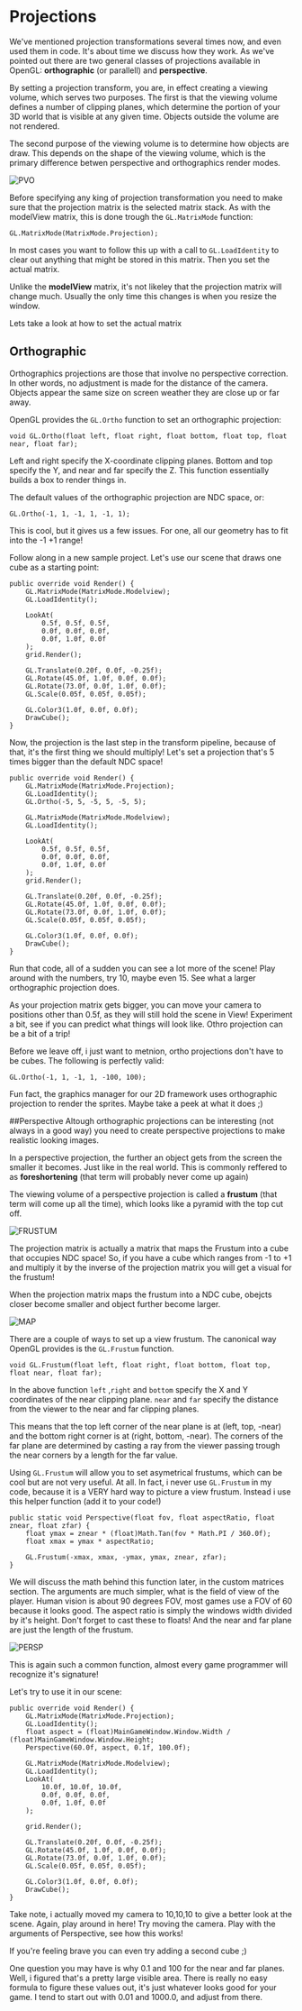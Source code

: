 # Projections
We've mentioned projection transformations several times now, and even used them in code. It's about time we discuss how they work. As we've pointed out there are two general classes of projections available in OpenGL: __orthographic__ (or parallell) and __perspective__.

By setting a projection transform, you are, in effect creating a viewing volume, which serves two purposes. The first is that the viewing volume defines a number of clipping planes, which determine the portion of your 3D world that is visible at any given time. Objects outside the volume are not rendered.

The second purpose of the viewing volume is to determine how objects are draw. This depends on the shape of the viewing volume, which is the primary difference betwen perspective and orthographics render modes.

![PVO](pvo.gif)

Before specifying any king of projection transformation you need to make sure that the projection matrix is the selected matrix stack. As with the modelView matrix, this is done trough the ```GL.MatrixMode``` function:

```
GL.MatrixMode(MatrixMode.Projection);
```

In most cases you want to follow this up with a call to ```GL.LoadIdentity``` to clear out anything that might be stored in this matrix. Then you set the actual matrix. 

Unlike the __modelView__ matrix, it's not likeley that the projection matrix will change much. Usually the only time this changes is when you resize the window.

Lets take a look at how to set the actual matrix

## Orthographic
Orthographics projections are those that involve no perspective correction. In other words, no adjustment is made for the distance of the camera. Objects appear the same size on screen weather they are close up or far away.

OpenGL provides the ```GL.Ortho``` function to set an orthographic projection:

```
void GL.Ortho(float left, float right, float bottom, float top, float near, float far);
```

Left and right specify the X-coordinate clipping planes. Bottom and top specify the Y, and near and far specify the Z. This function essentially builds a box to render things in.

The default values of the orthographic projection are NDC space, or:

```
GL.Ortho(-1, 1, -1, 1, -1, 1);
```

This is cool, but it gives us a few issues. For one, all our geometry has to fit into the -1 +1 range! 

Follow along in a new sample project. Let's use our scene that draws one cube as a starting point:

```
public override void Render() {
    GL.MatrixMode(MatrixMode.Modelview);
    GL.LoadIdentity();

    LookAt(
        0.5f, 0.5f, 0.5f, 
        0.0f, 0.0f, 0.0f,
        0.0f, 1.0f, 0.0f
    );
    grid.Render();

    GL.Translate(0.20f, 0.0f, -0.25f);
    GL.Rotate(45.0f, 1.0f, 0.0f, 0.0f);
    GL.Rotate(73.0f, 0.0f, 1.0f, 0.0f);
    GL.Scale(0.05f, 0.05f, 0.05f);

    GL.Color3(1.0f, 0.0f, 0.0f);
    DrawCube();
}
```

Now, the projection is the last step in the transform pipeline, because of that, it's the first thing we should multiply! Let's set a projection that's 5 times bigger than the default NDC space!

```
public override void Render() {
    GL.MatrixMode(MatrixMode.Projection);
    GL.LoadIdentity();
    GL.Ortho(-5, 5, -5, 5, -5, 5);

    GL.MatrixMode(MatrixMode.Modelview);
    GL.LoadIdentity();

    LookAt(
        0.5f, 0.5f, 0.5f,
        0.0f, 0.0f, 0.0f,
        0.0f, 1.0f, 0.0f
    );
    grid.Render();

    GL.Translate(0.20f, 0.0f, -0.25f);
    GL.Rotate(45.0f, 1.0f, 0.0f, 0.0f);
    GL.Rotate(73.0f, 0.0f, 1.0f, 0.0f);
    GL.Scale(0.05f, 0.05f, 0.05f);

    GL.Color3(1.0f, 0.0f, 0.0f);
    DrawCube();
}
```

Run that code, all of a sudden you can see a lot more of the scene! Play around with the numbers, try 10, maybe even 15. See what a larger orthographic projection does. 

As your projection matrix gets bigger, you can move your camera to positions other than 0.5f, as they will still hold the scene in View! Experiment a bit, see if you can predict what things will look like. Othro projection can be a bit of a trip!

Before we leave off, i just want to metnion, ortho projections don't have to be cubes. The following is perfectly valid:

```
GL.Ortho(-1, 1, -1, 1, -100, 100);
```

Fun fact, the graphics manager for our 2D framework uses orthographic projection to render the sprites. Maybe take a peek at what it does ;)

##Perspective
Altough orthographic projections can be interesting (not always in a good way) you need to create perspective projections to make realistic looking images.

In a perspective projection, the further an object gets from the screen the smaller it becomes. Just like in the real world. This is commonly reffered to as __foreshortening__ (that term will probably never come up again)

The viewing volume of a perspective projection is called a __frustum__ (that term will come up all the time), which looks like a pyramid with the top cut off.

![FRUSTUM](frustum.png)

The projection matrix is actually a matrix that maps the Frustum into a cube that occupies NDC space! So, if you have a cube which ranges from -1 to +1 and multiply it by the inverse of the projection matrix you will get a visual for the frustum!

When the projection matrix maps the frustum into a NDC cube, obejcts closer become smaller and object further become larger.

![MAP](mapping.png)

There are a couple of ways to set up a view frustum. The canonical way OpenGL provides is the ```GL.Frustum``` function.

```
void GL.Frustum(float left, float right, float bottom, float top, float near, float far);
```

In the above function ```left``` ,```right``` and ```bottom``` specify the X and Y coordinates of the near clipping plane. ```near``` and ```far``` specify the distance from the viewer to the near and far clipping planes. 

This means that the top left corner of the near plane is at (left, top, -near) and the bottom right corner is at (right, bottom, -near). The corners of the far plane are determined by casting a ray from the viewer passing trough the near corners by a length for the far value.

Using ```GL.Frustum``` will allow you to set asymetrical frustums, which can be cool but are not very useful. At all. In fact, i never use ```GL.Frustum``` in my code, because it is a VERY hard way to picture a view frustum. Instead i use this helper function (add it to your code!)

```
public static void Perspective(float fov, float aspectRatio, float znear, float zfar) {
    float ymax = znear * (float)Math.Tan(fov * Math.PI / 360.0f);
    float xmax = ymax * aspectRatio;

    GL.Frustum(-xmax, xmax, -ymax, ymax, znear, zfar);
}
```

We will discuss the math behind this function later, in the custom matrices section. The arguments are much simpler, what is the field of view of the player. Human vision is about 90 degrees FOV, most games use a FOV of 60 because it looks good. The aspect ratio is simply the windows width divided by it's height. Don't forget to cast these to floats! And the near and far plane are just the length of the frustum.

![PERSP](gluPersp.png)

This is again such a common function, almost every game programmer will recognize it's signature!

Let's try to use it in our scene:

```
public override void Render() {
    GL.MatrixMode(MatrixMode.Projection);
    GL.LoadIdentity();
    float aspect = (float)MainGameWindow.Window.Width / (float)MainGameWindow.Window.Height;
    Perspective(60.0f, aspect, 0.1f, 100.0f);

    GL.MatrixMode(MatrixMode.Modelview);
    GL.LoadIdentity();
    LookAt(
        10.0f, 10.0f, 10.0f,
        0.0f, 0.0f, 0.0f,
        0.0f, 1.0f, 0.0f
    );

    grid.Render();

    GL.Translate(0.20f, 0.0f, -0.25f);
    GL.Rotate(45.0f, 1.0f, 0.0f, 0.0f);
    GL.Rotate(73.0f, 0.0f, 1.0f, 0.0f);
    GL.Scale(0.05f, 0.05f, 0.05f);

    GL.Color3(1.0f, 0.0f, 0.0f);
    DrawCube();
}
```

Take note, i actually moved my camera to 10,10,10 to give a better look at the scene. Again, play around in here! Try moving the camera. Play with the arguments of Perspective, see how this works!

If you're feeling brave you can even try adding a second cube ;)

One question you may have is why 0.1 and 100 for the near and far planes. Well, i figured that's a pretty large visible area. There is really no easy formula to figure these values out, it's just whatever looks good for your game. I tend to start out with 0.01 and 1000.0, and adjust from there.